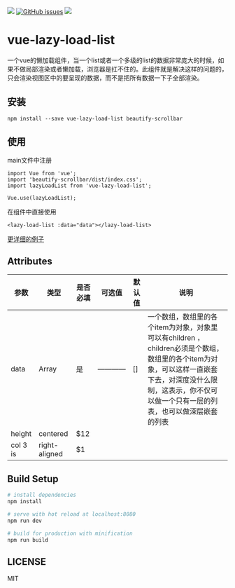 
![](https://img.shields.io/travis/JesseZhao1990/vue-lazy-load-list.svg)  [![GitHub issues](https://img.shields.io/github/issues/JesseZhao1990/vue-lazy-load-list.svg)](https://github.com/JesseZhao1990/vue-lazy-load-list/issues)    ![](https://img.shields.io/badge/node-%3E%3D%206.0.0-brightgreen.svg)


# vue-lazy-load-list

>

一个vue的懒加载组件，当一个list或者一个多级的list的数据非常庞大的时候，如果不做局部渲染或者懒加载，浏览器是扛不住的。此组件就是解决这样的问题的，只会渲染视图区中的要呈现的数据，而不是把所有数据一下子全部渲染。

## 安装

```
npm install --save vue-lazy-load-list beautify-scrollbar

```
## 使用

main文件中注册
```
import Vue from 'vue';
import 'beautify-scrollbar/dist/index.css';
import lazyLoadList from 'vue-lazy-load-list';

Vue.use(lazyLoadList);
```

在组件中直接使用

```
<lazy-load-list :data="data"></lazy-load-list>
```

[更详细的例子](https://jessezhao1990.github.io/vue-lazy-load-list/)


## Attributes

| 参数      |      类型    |是否必填|   可选值  |  默认值    | 说明 | 
|-----------|-----------|--------|----------|---------|--------|
| data      |     Array   |    是   |  ————    |     []    |  一个数组，数组里的各个item为对象，对象里可以有children ，children必须是个数组，数组里的各个item为对象，可以这样一直嵌套下去，对深度没什么限制，这表示，你不仅可以做一个只有一层的列表，也可以做深层嵌套的列表|
| height    |    centered   |   $12 |
| col 3 is | right-aligned |    $1 |

## Build Setup

``` bash
# install dependencies
npm install

# serve with hot reload at localhost:8080
npm run dev

# build for production with minification
npm run build
```

## LICENSE
MIT
